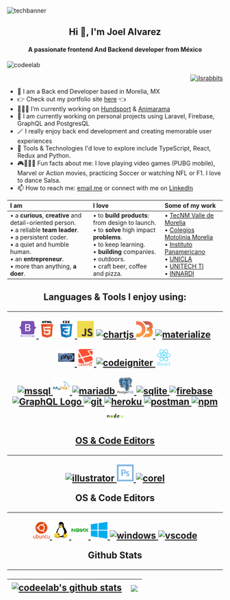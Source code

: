 ![techbanner]([https://previews.123rf.com/images/karpenkoilia/karpenkoilia1711/karpenkoilia171100016/90422226-concepto-de-l%C3%ADnea-de-vector-para-inform%C3%A1tica-banner-lineal-web-para-programaci%C3%B3n-.jpg](https://images.wallpapersden.com/image/wxl-programmer-eat-sleep-code-and-repeat_78680.jpg))

<h2 align="center">Hi 👋, I'm Joel Alvarez</h2>
<h4 align="center">A passionate frontend And Backend developer from México</h4>

<p align="left"> <img src="https://komarev.com/ghpvc/?username=codeelab&label=Profile%20views&color=0e75b6&style=flat" alt="codeelab" /> </p>

<p align="right"> <a href="https://twitter.com/jlsrabbits" target="blank"><img src="https://img.shields.io/twitter/follow/jlsrabbits?logo=twitter&style=for-the-badge" alt="jlsrabbits" /></a> </p>

* 🍁 I am a Back end Developer based in Morelia, MX
* 👉 Check out my portfolio site [here](https://joel-alvarez.netlify.app/) 👈
* 👩🏻‍💻 I’m currently working on [Hundsport](http://hundsport.mx/) & [Animarama](https://animarama.com.mx/)
* 🌱 I am currently working on personal projects using Laravel, Firebase, GraphQL and PostgresQL
* 🪄 I really enjoy back end development and creating memorable user experiences
* 🧰 Tools & Technologies I'd love to explore include TypeScript, React, Redux and Python.
* 🎮🦸‍♂️🕺 Fun facts about me: I love playing video games (PUBG mobile), Marvel or Action movies, practicing Soccer or watching NFL or F1. I love to dance Salsa.
* 📫 How to reach me: [email me](mailto:softcodec@gmail.com) or connect with me on [LinkedIn](https://www.linkedin.com/in/joel-alvarez/)


| I am | I love | Some of my work |
| :--- | :----- | :-------------- |
|• a **curious**, **creative** and detail-oriented person.<br/>• a reliable **team leader**.<br/>• a persistent coder.<br/>• a quiet and humble human.<br/>• an **entrepreneur**.<br/>• more than anything, **a doer**.|• to **build products**: from design to launch.<br/>• to **solve** high impact **problems**.<br/>• to keep learning.<br/>• **building** companies.<br/>• outdoors.<br/>• craft beer, coffee and pizza.|• [TecNM Valle de Morelia](https://vmorelia.tecnm.mx/)<br/>• [Colegios Motolinia Morelia](https://www.colegiosmotolinia.edu.mx/)<br/>• [Instituto Panamericano](http://instituto-panamericano.edu.mx/)<br/>• [UNICLA](https://unicla.edu.mx/)<br/>• [UNITECH TI](https://unitechti.mx/)<br/>• [INNARDI](https://innardi.edu.mx/)

<h2 align="center"> Languages & Tools I enjoy using:

---

<a href="https://getbootstrap.com" target="_blank" rel="noreferrer"> <img src="https://raw.githubusercontent.com/devicons/devicon/master/icons/bootstrap/bootstrap-plain-wordmark.svg" alt="bootstrap" width="40" height="40"/> </a>
<a href="https://www.w3.org/html/" target="_blank" rel="noreferrer"> <img src="https://raw.githubusercontent.com/devicons/devicon/master/icons/html5/html5-original-wordmark.svg" alt="html5" width="40" height="40"/></a>
<a href="https://www.w3schools.com/css/" target="_blank" rel="noreferrer"> <img src="https://raw.githubusercontent.com/devicons/devicon/master/icons/css3/css3-original-wordmark.svg" alt="css3" width="40" height="40"/> </a>
<a href="https://developer.mozilla.org/en-US/docs/Web/JavaScript" target="_blank" rel="noreferrer"> <img src="https://raw.githubusercontent.com/devicons/devicon/master/icons/javascript/javascript-original.svg" alt="javascript" width="40" height="40"/></a>
<a href="https://www.chartjs.org" target="_blank" rel="noreferrer"> <img src="https://www.chartjs.org/media/logo-title.svg" alt="chartjs" width="40" height="40"/> </a>
<a href="https://d3js.org/" target="_blank" rel="noreferrer"> <img src="https://raw.githubusercontent.com/devicons/devicon/master/icons/d3js/d3js-original.svg" alt="d3js" width="40" height="40"/> </a>
<a href="https://materializecss.com/" target="_blank" rel="noreferrer"> <img src="https://raw.githubusercontent.com/prplx/svg-logos/5585531d45d294869c4eaab4d7cf2e9c167710a9/svg/materialize.svg" alt="materialize" width="40" height="40"/> </a> 

<a href="https://www.php.net" target="_blank" rel="noreferrer"> <img src="https://raw.githubusercontent.com/devicons/devicon/master/icons/php/php-original.svg" alt="php" width="40" height="40"/> </a>
<a href="https://laravel.com/" target="_blank" rel="noreferrer"> <img src="https://raw.githubusercontent.com/devicons/devicon/master/icons/laravel/laravel-plain-wordmark.svg" alt="laravel" width="40" height="40"/> </a> 
<a href="https://codeigniter.com" target="_blank" rel="noreferrer"> <img src="https://cdn.worldvectorlogo.com/logos/codeigniter.svg" alt="codeigniter" width="40" height="40"/> </a> 
<a href="https://reactjs.org/" target="_blank" rel="noreferrer"> <img src="https://raw.githubusercontent.com/devicons/devicon/master/icons/react/react-original-wordmark.svg" alt="react" width="40" height="40"/> </a>

<a href="https://www.microsoft.com/en-us/sql-server" target="_blank" rel="noreferrer"> <img src="https://www.svgrepo.com/show/303229/microsoft-sql-server-logo.svg" alt="mssql" width="40" height="40"/> </a> 
<a href="https://www.mysql.com/" target="_blank" rel="noreferrer"> <img src="https://raw.githubusercontent.com/devicons/devicon/master/icons/mysql/mysql-original-wordmark.svg" alt="mysql" width="40" height="40"/> </a>
<a href="https://mariadb.org/" target="_blank" rel="noreferrer"> <img src="https://www.vectorlogo.zone/logos/mariadb/mariadb-icon.svg" alt="mariadb" width="40" height="40"/> </a>
<a href="https://www.postgresql.org" target="_blank" rel="noreferrer"> <img src="https://raw.githubusercontent.com/devicons/devicon/master/icons/postgresql/postgresql-original-wordmark.svg" alt="postgresql" width="40" height="40"/> </a>
<a href="https://www.sqlite.org/" target="_blank" rel="noreferrer"> <img src="https://www.vectorlogo.zone/logos/sqlite/sqlite-icon.svg" alt="sqlite" width="40" height="40"/> </a>
<a href="https://firebase.google.com/" target="_blank" rel="noreferrer"> <img src="https://www.vectorlogo.zone/logos/firebase/firebase-icon.svg" alt="firebase" width="40" height="40"/> </a>
<a href="https://graphql.org/" target="_blank" rel="noreferrer"> <img src="https://graphql.org/img/logo.svg" alt="GraphQL Logo" width="40" height="40"/> </a> 
<a href="https://git-scm.com/" target="_blank" rel="noreferrer"> <img src="https://www.vectorlogo.zone/logos/git-scm/git-scm-icon.svg" alt="git" width="40" height="40"/> </a> 
<a href="https://heroku.com" target="_blank" rel="noreferrer"> <img src="https://www.vectorlogo.zone/logos/heroku/heroku-icon.svg" alt="heroku" width="40" height="40"/> </a> 
<a href="https://postman.com" target="_blank" rel="noreferrer"> <img src="https://www.vectorlogo.zone/logos/getpostman/getpostman-icon.svg" alt="postman" width="40" height="40"/> </a>
<a href="https://www.npmjs.com/" target="_blank" rel="noreferrer"><img src="https://cdn.jsdelivr.net/gh/devicons/devicon/icons/npm/npm-original-wordmark.svg" alt=npm width="40" height="40"/>
<a href="https://nodejs.org" target="_blank" rel="noreferrer"> <img src="https://raw.githubusercontent.com/devicons/devicon/master/icons/nodejs/nodejs-original-wordmark.svg" alt="nodejs" width="40" height="40"/>

OS & Code Editors

---

 <a href="https://www.adobe.com/in/products/illustrator.html" target="_blank" rel="noreferrer"> <img src="https://www.vectorlogo.zone/logos/adobe_illustrator/adobe_illustrator-icon.svg" alt="illustrator" width="40" height="40"/> </a>
 <a href="https://www.photoshop.com/en" target="_blank" rel="noreferrer"> <img src="https://raw.githubusercontent.com/devicons/devicon/master/icons/photoshop/photoshop-line.svg" alt="photoshop" width="40" height="40"/> </a>
 <a href="https://www.coreldraw.com/" target="_blank" rel="noreferrer"> <img src="https://www.coreldraw.com/static/cdgs/product_content/cdgs/2022/icon-coreldraw.png" alt="corel" width="40" height="40"/> </a>

OS & Code Editors

---

<a href="https://ubuntu.com/" target="_blank" rel="noreferrer"> <img src="https://raw.githubusercontent.com/devicons/devicon/d00d0969292a6569d45b06d3f350f463a0107b0d/icons/ubuntu/ubuntu-plain-wordmark.svg" alt="ubuntu" width="40" height="40"/> </a>
<a href="https://www.linux.org/" target="_blank" rel="noreferrer"> <img src="https://raw.githubusercontent.com/devicons/devicon/master/icons/linux/linux-original.svg" alt="linux" width="40" height="40"/> </a> 
<a href="https://www.nginx.com" target="_blank" rel="noreferrer"> <img src="https://raw.githubusercontent.com/devicons/devicon/master/icons/nginx/nginx-original.svg" alt="nginx" width="40" height="40"/> </a>
<a href="https://www.microsoft.com/en-ca/windows?r=1" target="_blank" rel="noreferrer"> <img src="https://raw.githubusercontent.com/devicons/devicon/d00d0969292a6569d45b06d3f350f463a0107b0d/icons/windows8/windows8-original.svg" alt="windows" width="40" height="40"/> </a>
<a href="https://www.microsoft.com/en-ca/windows?r=1" target="_blank" rel="noreferrer"> <img src="https://www.apple.com/ac/globalnav/7/en_US/images/be15095f-5a20-57d0-ad14-cf4c638e223a/globalnav_apple_image__b5er5ngrzxqq_large.svg" alt="windows" width="40" height="40"/> </a>
</a> <a href="https://code.visualstudio.com/" target="_blank" rel="noreferrer"> <img src="https://cdn.jsdelivr.net/gh/devicons/devicon/icons/vscode/vscode-original.svg" alt="vscode" width="40" height="40"/></a> 


Github Stats

---

| <a href="https://github.com/codeelab/github-readme-stats"><img align="center" src="https://github-readme-stats.vercel.app/api?username=codeelab&show_icons=true&theme=jolly&hide_border=true" alt="codeelab's github stats" /></a> | <a href="https://github.com/codeelab/github-readme-stats"><img align="center" src="https://github-readme-stats.vercel.app/api/top-langs/?username=codeelab&layout=compact&langs_count=8&theme=jolly&hide_border=true" /></a> |
| ---------------------------------------------------------------------------------------------------------------------------------------------------------------------------------------------------------------------------------------- | ------------------------------------------------------------------------------------------------------------------------------------------------------------------------------------------------------------------------------------ |

</h2>


